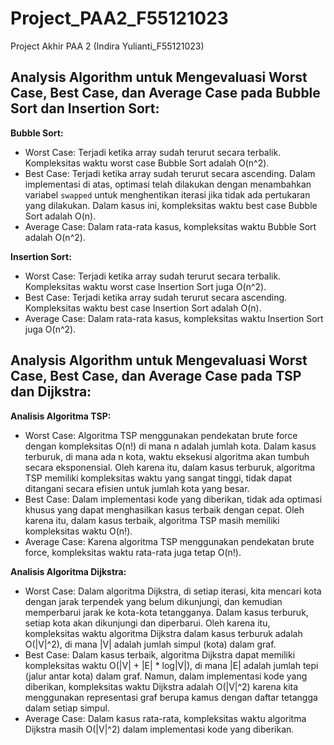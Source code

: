 # Project_PAA2_F55121023
Project Akhir PAA 2 (Indira Yulianti_F55121023)

## Analysis Algorithm untuk Mengevaluasi Worst Case, Best Case, dan Average Case pada Bubble Sort dan Insertion Sort:

**Bubble Sort:**
- Worst Case: Terjadi ketika array sudah terurut secara terbalik. Kompleksitas waktu worst case Bubble Sort adalah O(n^2).
- Best Case: Terjadi ketika array sudah terurut secara ascending. Dalam implementasi di atas, optimasi telah dilakukan dengan menambahkan variabel `swapped` untuk menghentikan iterasi jika tidak ada pertukaran yang dilakukan. Dalam kasus ini, kompleksitas waktu best case Bubble Sort adalah O(n).
- Average Case: Dalam rata-rata kasus, kompleksitas waktu Bubble Sort adalah O(n^2).

**Insertion Sort:**
- Worst Case: Terjadi ketika array sudah terurut secara terbalik. Kompleksitas waktu worst case Insertion Sort juga O(n^2).
- Best Case: Terjadi ketika array sudah terurut secara ascending. Kompleksitas waktu best case Insertion Sort adalah O(n).
- Average Case: Dalam rata-rata kasus, kompleksitas waktu Insertion Sort juga O(n^2).

## Analysis Algorithm untuk Mengevaluasi Worst Case, Best Case, dan Average Case pada TSP dan Dijkstra:

**Analisis Algoritma TSP:**
- Worst Case: Algoritma TSP menggunakan pendekatan brute force dengan kompleksitas O(n!) di mana n adalah jumlah kota. Dalam kasus terburuk, di mana ada n kota, waktu eksekusi algoritma akan tumbuh secara eksponensial. Oleh karena itu, dalam kasus terburuk, algoritma TSP memiliki kompleksitas waktu yang sangat tinggi, tidak dapat ditangani secara efisien untuk jumlah kota yang besar.
- Best Case: Dalam implementasi kode yang diberikan, tidak ada optimasi khusus yang dapat menghasilkan kasus terbaik dengan cepat. Oleh karena itu, dalam kasus terbaik, algoritma TSP masih memiliki kompleksitas waktu O(n!).
- Average Case: Karena algoritma TSP menggunakan pendekatan brute force, kompleksitas waktu rata-rata juga tetap O(n!).

**Analisis Algoritma Dijkstra:**
- Worst Case: Dalam algoritma Dijkstra, di setiap iterasi, kita mencari kota dengan jarak terpendek yang belum dikunjungi, dan kemudian memperbarui jarak ke kota-kota tetangganya. Dalam kasus terburuk, setiap kota akan dikunjungi dan diperbarui. Oleh karena itu, kompleksitas waktu algoritma Dijkstra dalam kasus terburuk adalah O(|V|^2), di mana |V| adalah jumlah simpul (kota) dalam graf.
- Best Case: Dalam kasus terbaik, algoritma Dijkstra dapat memiliki kompleksitas waktu O(|V| + |E| * log|V|), di mana |E| adalah jumlah tepi (jalur antar kota) dalam graf. Namun, dalam implementasi kode yang diberikan, kompleksitas waktu Dijkstra adalah O(|V|^2) karena kita menggunakan representasi graf berupa kamus dengan daftar tetangga dalam setiap simpul.
- Average Case: Dalam kasus rata-rata, kompleksitas waktu algoritma Dijkstra masih O(|V|^2) dalam implementasi kode yang diberikan.


